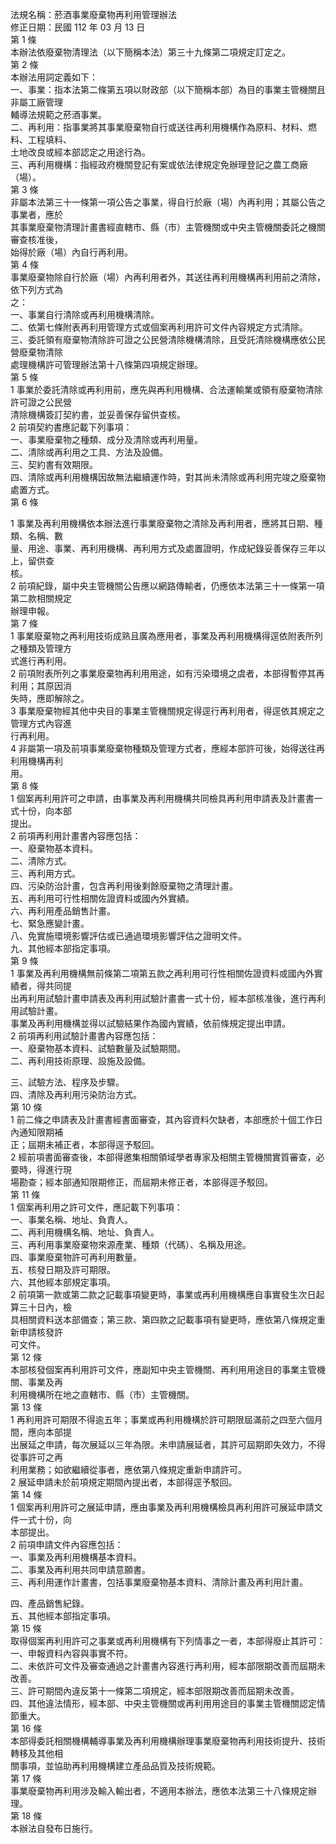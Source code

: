 法規名稱：菸酒事業廢棄物再利用管理辦法  
修正日期：民國 112 年 03 月 13 日  
第 1 條  
本辦法依廢棄物清理法（以下簡稱本法）第三十九條第二項規定訂定之。  
第 2 條  
本辦法用詞定義如下：  
一、事業：指本法第二條第五項以財政部（以下簡稱本部）為目的事業主管機關且非屬工廠管理  
輔導法規範之菸酒事業。  
二、再利用：指事業將其事業廢棄物自行或送往再利用機構作為原料、材料、燃料、工程填料、  
土地改良或經本部認定之用途行為。  
三、再利用機構：指經政府機關登記有案或依法律規定免辦理登記之農工商廠（場）。  
第 3 條  
非屬本法第三十一條第一項公告之事業，得自行於廠（場）內再利用；其屬公告之事業者，應於  
其事業廢棄物清理計畫書經直轄市、縣（市）主管機關或中央主管機關委託之機關審查核准後，  
始得於廠（場）內自行再利用。  
第 4 條  
事業廢棄物除自行於廠（場）內再利用者外，其送往再利用機構再利用前之清除，依下列方式為  
之：  
一、事業自行清除或再利用機構清除。  
二、依第七條附表再利用管理方式或個案再利用許可文件內容規定方式清除。  
三、委託領有廢棄物清除許可證之公民營清除機構清除，且受託清除機構應依公民營廢棄物清除  
處理機構許可管理辦法第十八條第四項規定辦理。  
第 5 條  
1 事業於委託清除或再利用前，應先與再利用機構、合法運輸業或領有廢棄物清除許可證之公民營  
清除機構簽訂契約書，並妥善保存留供查核。  
2 前項契約書應記載下列事項：  
一、事業廢棄物之種類、成分及清除或再利用量。  
二、清除或再利用之工具、方法及設備。  
三、契約書有效期限。  
四、清除或再利用機構因故無法繼續運作時，對其尚未清除或再利用完竣之廢棄物處置方式。  
第 6 條  


1 事業及再利用機構依本辦法進行事業廢棄物之清除及再利用者，應將其日期、種類、名稱、數  
量、用途、事業、再利用機構、再利用方式及處置證明，作成紀錄妥善保存三年以上，留供查  
核。  
2 前項紀錄，屬中央主管機關公告應以網路傳輸者，仍應依本法第三十一條第一項第二款相關規定  
辦理申報。  
第 7 條  
1 事業廢棄物之再利用技術成熟且廣為應用者，事業及再利用機構得逕依附表所列之種類及管理方  
式進行再利用。  
2 前項附表所列之事業廢棄物再利用用途，如有污染環境之虞者，本部得暫停其再利用；其原因消  
失時，應即解除之。  
3 事業廢棄物經其他中央目的事業主管機關規定得逕行再利用者，得逕依其規定之管理方式內容進  
行再利用。  
4 非屬第一項及前項事業廢棄物種類及管理方式者，應經本部許可後，始得送往再利用機構再利  
用。  
第 8 條  
1 個案再利用許可之申請，由事業及再利用機構共同檢具再利用申請表及計畫書一式十份，向本部  
提出。  
2 前項再利用計畫書內容應包括：  
一、廢棄物基本資料。  
二、清除方式。  
三、再利用方式。  
四、污染防治計畫，包含再利用後剩餘廢棄物之清理計畫。  
五、再利用可行性相關佐證資料或國內外實績。  
六、再利用產品銷售計畫。  
七、緊急應變計畫。  
八、免實施環境影響評估或已通過環境影響評估之證明文件。  
九、其他經本部指定事項。  
第 9 條  
1 事業及再利用機構無前條第二項第五款之再利用可行性相關佐證資料或國內外實績者，得共同提  
出再利用試驗計畫申請表及再利用試驗計畫書一式十份，經本部核准後，進行再利用試驗計畫。  
事業及再利用機構並得以試驗結果作為國內實績，依前條規定提出申請。  
2 前項再利用試驗計畫書內容應包括：  
一、廢棄物基本資料、試驗數量及試驗期間。  
二、再利用技術原理、設施及設備。  


三、試驗方法、程序及步驟。  
四、清除及再利用污染防治方式。  
第 10 條  
1 前二條之申請表及計畫書經書面審查，其內容資料欠缺者，本部應於十個工作日內通知限期補  
正；屆期未補正者，本部得逕予駁回。  
2 經前項書面審查後，本部得邀集相關領域學者專家及相關主管機關實質審查，必要時，得進行現  
場勘查；經本部通知限期修正，而屆期未修正者，本部得逕予駁回。  
第 11 條  
1 個案再利用之許可文件，應記載下列事項：  
一、事業名稱、地址、負責人。  
二、再利用機構名稱、地址、負責人。  
三、再利用事業廢棄物來源產業、種類（代碼）、名稱及用途。  
四、事業廢棄物許可再利用數量。  
五、核發日期及許可期限。  
六、其他經本部規定事項。  
2 前項第一款或第二款之記載事項變更時，事業或再利用機構應自事實發生次日起算三十日內，檢  
具相關資料送本部備查；第三款、第四款之記載事項有變更時，應依第八條規定重新申請核發許  
可文件。  
第 12 條  
本部核發個案再利用許可文件，應副知中央主管機關、再利用用途目的事業主管機關、事業及再  
利用機構所在地之直轄市、縣（市）主管機關。  
第 13 條  
1 再利用許可期限不得逾五年；事業或再利用機構於許可期限屆滿前之四至六個月間，應向本部提  
出展延之申請，每次展延以三年為限。未申請展延者，其許可屆期即失效力，不得從事許可之再  
利用業務；如欲繼續從事者，應依第八條規定重新申請許可。  
2 展延申請未於前項規定期間內提出者，本部得逕予駁回。  
第 14 條  
1 個案再利用許可之展延申請，應由事業及再利用機構檢具再利用許可展延申請文件一式十份，向  
本部提出。  
2 前項申請文件內容應包括：  
一、事業及再利用機構基本資料。  
二、事業及再利用共同申請意願書。  
三、再利用運作計畫書，包括事業廢棄物基本資料、清除計畫及再利用計畫。  


四、產品銷售紀錄。  
五、其他經本部指定事項。  
第 15 條  
取得個案再利用許可之事業或再利用機構有下列情事之一者，本部得廢止其許可：  
一、申報資料內容與事實不符。  
二、未依許可文件及審查通過之計畫書內容進行再利用，經本部限期改善而屆期未改善。  
三、許可期間內違反第十一條第二項規定，經本部限期改善而屆期未改善。  
四、其他違法情形，經本部、中央主管機關或再利用用途目的事業主管機關認定情節重大。  
第 16 條  
本部得委託相關機構輔導事業及再利用機構辦理事業廢棄物再利用技術提升、技術轉移及其他相  
關事項，並協助再利用機構建立產品品質及技術規範。  
第 17 條  
事業廢棄物再利用涉及輸入輸出者，不適用本辦法，應依本法第三十八條規定辦理。  
第 18 條  
本辦法自發布日施行。  


